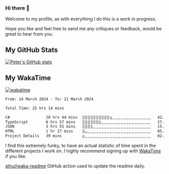 ### Hi there 👋

Welcome to my profile, as with everything I do this is a work in progress.

Hope you like and feel free to send me any critiques or feedback, would be great to hear from you.

## My GitHub Stats

[![Peter's GitHub stats](https://stats.chillviking.dev/api?username=peterjokumsen&show_icons=true&theme=dracula)](https://github.com/anuraghazra/github-readme-stats)

## My WakaTime

[![wakatime](https://wakatime.com/badge/user/735dbbb1-6675-460c-9d50-3e7bac4c417c.svg)](https://wakatime.com/@735dbbb1-6675-460c-9d50-3e7bac4c417c)

<!--START_SECTION:waka-->

```txt
From: 14 March 2024 - To: 21 March 2024

Total Time: 25 hrs 14 mins

C#                10 hrs 44 mins  ⣿⣿⣿⣿⣿⣿⣿⣿⣿⣿⣶⣀⣀⣀⣀⣀⣀⣀⣀⣀⣀⣀⣀⣀⣀   42.54 %
TypeScript        6 hrs 57 mins   ⣿⣿⣿⣿⣿⣿⣷⣀⣀⣀⣀⣀⣀⣀⣀⣀⣀⣀⣀⣀⣀⣀⣀⣀⣀   27.57 %
JSON              3 hrs 55 mins   ⣿⣿⣿⣷⣀⣀⣀⣀⣀⣀⣀⣀⣀⣀⣀⣀⣀⣀⣀⣀⣀⣀⣀⣀⣀   15.56 %
HTML              1 hr 17 mins    ⣿⣤⣀⣀⣀⣀⣀⣀⣀⣀⣀⣀⣀⣀⣀⣀⣀⣀⣀⣀⣀⣀⣀⣀⣀   05.14 %
Project Details   39 mins         ⣶⣀⣀⣀⣀⣀⣀⣀⣀⣀⣀⣀⣀⣀⣀⣀⣀⣀⣀⣀⣀⣀⣀⣀⣀   02.59 %
```

<!--END_SECTION:waka-->

I find this extremely funky, to have an actual statistic of time spent in the different projects I work on.
I highly recommend signing up with [WakaTime](https://wakatime.com/) if you like.

[athul/waka-readme](https://github.com/athul/waka-readme) GitHub action used to update the readme daily.

<!--
**peterjokumsen/peterjokumsen** is a ✨ _special_ ✨ repository because its `README.md` (this file) appears on your GitHub profile.

Here are some ideas to get you started:

- 🔭 I’m currently working on ...
- 🌱 I’m currently learning ...
- 👯 I’m looking to collaborate on ...
- 🤔 I’m looking for help with ...
- 💬 Ask me about ...
- 📫 How to reach me: ...
- 😄 Pronouns: ...
- ⚡ Fun fact: ...
-->
